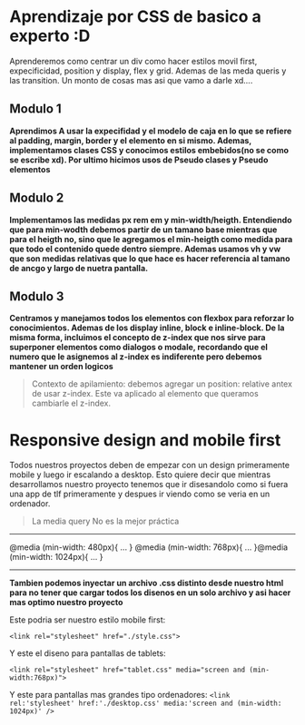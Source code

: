 # Aprendizaje por CSS de basico a experto :D

Aprenderemos como centrar un div como hacer estilos movil first, expecificidad, position y display, flex y grid.
Ademas de las meda queris y las transition.
Un monto de cosas mas asi que vamo a darle xd....

## Modulo 1

**Aprendimos A usar la expecifidad y el modelo de caja en lo que se refiere al padding, margin, border y el elemento en si mismo. Ademas, implementamos clases CSS y conocimos estilos embebidos(no se como se escribe xd). Por ultimo hicimos usos de Pseudo clases y Pseudo elementos**

## Modulo 2

**Implementamos las medidas px rem em y min-width/heigth. Entendiendo que para min-wodth debemos partir de un tamano base mientras que para el heigth no, sino que le agregamos el min-heigth como medida para que todo el contenido quede dentro siempre. Ademas usamos vh y vw que son medidas relativas que lo que hace es hacer referencia al tamano de ancgo y largo de nuetra pantalla.**


## Modulo 3

**Centramos y manejamos todos los elementos con flexbox para reforzar lo conocimientos. Ademas de los display inline, block e inline-block. De la misma forma, incluimos el concepto de z-index que nos sirve para superponer elementos como dialogos o modale, recordando que el numero que le asignemos al z-index es indiferente pero debemos mantener un orden logicos**

> Contexto de apilamiento: debemos agregar un position: relative antex de usar z-index. Este va aplicado al elemento que queramos cambiarle el z-index.


# Responsive design and mobile first 

Todos nuestros proyectos deben de empezar con un design primeramente mobile y luego ir escalando a desktop. Esto quiere decir que mientras desarrollamos nuestro proyecto tenemos que ir disesandolo como si fuera una app de tlf primeramente y despues ir viendo como se veria en un ordenador.

>La media query No es la mejor práctica 
---------- --------
@media (min-width: 480px){
 ...
}
@media (min-width: 768px){
 ...
}@media (min-width: 1024px){
 ...
}
-------- ----------

**Tambien podemos inyectar un archivo .css distinto desde nuestro html para no tener que cargar todos los disenos en un solo archivo y asi hacer mas optimo nuestro proyecto**

Este podria ser nuestro estilo mobile first:

`<link rel="stylesheet" href="./style.css"> `

Y este el diseno para pantallas de tablets:

`<link rel="stylesheet" href="tablet.css" media="screen and (min-width:768px)">`

Y este para pantallas mas grandes tipo ordenadores:
`<link rel:'stylesheet' href:'./desktop.css' media:'screen and (min-width: 1024px)' />`